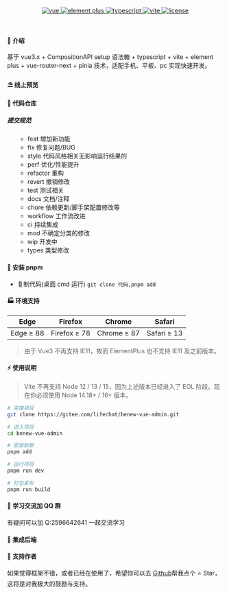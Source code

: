 <div align="center">
	<p align="center">
		<a href="https://v3.vuejs.org/" target="_blank">
			<img src="https://img.shields.io/badge/vue.js-vue3.x-green" alt="vue">
		</a>
		<a href="https://element-plus.gitee.io/#/zh-CN/component/changelog" target="_blank">
			<img src="https://img.shields.io/badge/element--plus-%3E1.0.0-blue" alt="element plus">
		</a>
		<a href="https://www.tslang.cn/" target="_blank">
	    <img src="https://img.shields.io/badge/typescript-%3E4.0.0-blue" alt="typescript">
	  </a>
		<a href="https://vitejs.dev/" target="_blank">
		  <img src="https://img.shields.io/badge/vite-%3E2.0.0-yellow" alt="vite">
		</a>
		<a href="https://gitee.com/lifechat/benew-vue-admin/blob/master/LICENSE" target="_blank">
		  <img src="https://img.shields.io/badge/license-MIT-success" alt="license">
		</a>
	</p>
	<p>&nbsp;</p>
</div>

#### 🌈 介绍

基于 vue3.x + CompositionAPI setup 语法糖 + typescript + vite + element plus + vue-router-next + pinia 技术，适配手机、平板、pc 实现快速开发。

#### ⛱️ 线上预览

#### 💒 代码仓库

##### 提交规范

<ul>
    <ul>
      <li>feat 增加新功能</li>
      <li>fix 修复问题/BUG</li>
      <li>style 代码风格相关无影响运行结果的</li>
      <li>perf 优化/性能提升</li>
      <li>refactor 重构</li>
      <li>revert 撤销修改</li>
      <li>test 测试相关</li>
      <li>docs 文档/注释</li>
      <li>chore 依赖更新/脚手架配置修改等</li>
      <li>workflow 工作流改进</li>
      <li>ci 持续集成</li>
      <li>mod 不确定分类的修改</li>
      <li>wip 开发中</li>
      <li>types 类型修改</li>
    </ul>
</ul>
<!-- - vue3.x 版本 <a href="https://gitee.com/lifechat/benew-vue-admin" target="_blank">https://gitee.com/lifechat/benew-vue-admin</a> -->

#### 🚧 安装 pnpm

- 复制代码(桌面 cmd 运行) `git clone 代码,pnpm add`

#### 🏭 环境支持

| Edge      | Firefox      | Chrome      | Safari      |
| --------- | ------------ | ----------- | ----------- |
| Edge ≥ 88 | Firefox ≥ 78 | Chrome ≥ 87 | Safari ≥ 13 |

> 由于 Vue3 不再支持 IE11，故而 ElementPlus 也不支持 IE11 及之前版本。

#### ⚡ 使用说明

> Vite 不再支持 Node 12 / 13 / 15，因为上述版本已经进入了 EOL 阶段。现在你必须使用 Node 14.18+ / 16+ 版本。

```bash
# 克隆项目
git clone https://gitee.com/lifechat/benew-vue-admin.git

# 进入项目
cd benew-vue-admin

# 安装依赖
pnpm add

# 运行项目
pnpm run dev

# 打包发布
pnpm run build
```

#### 💯 学习交流加 QQ 群

有疑问可以加 Q:2596642641
一起交流学习

#### 💒 集成后端

#### 💌 支持作者

如果觉得框架不错，或者已经在使用了，希望你可以去 <a target="_blank" href="https://github.com/lifechat/benew-vue-admin">Github</a>帮我点个 ⭐ Star，这将是对我极大的鼓励与支持。
